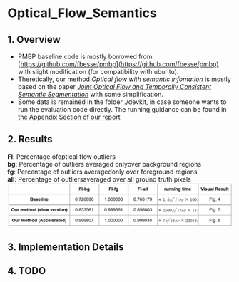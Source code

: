 # Optical_Flow_Semantics
## 1. Overview
* PMBP baseline code is mostly borrowed from [https://github.com/fbesse/pmbp](https://github.com/fbesse/pmbp) with slight modification (for compatibility with ubuntu).
* Theretically, our method *Optical flow with semantic infomation* is mostly based on the paper *[Joint Optical Flow and Temporally Consistent
Semantic Segmentation](https://link.springer.com/chapter/10.1007/978-3-319-46604-0_12)* with some simplification.
* Some data is remained in the folder ./devkit, in case someone wants to run the evaluation code directly. The running guidance can be found in [the Appendix Section of our report]()

## 2. Results

**Fl**:  Percentage ofoptical flow outliers\
**bg**: Percentage of outliers averaged onlyover background regions\
**fg**: Percentage of outliers averagedonly over foreground regions\
**all**: Percentage of outliersaveraged over all ground truth pixels\
![result_table](https://github.com/panshim/Optical_Flow_Semantics/blob/main/description_docs/result.jpg?raw=true)

## 3. Implementation Details



## 4. TODO

